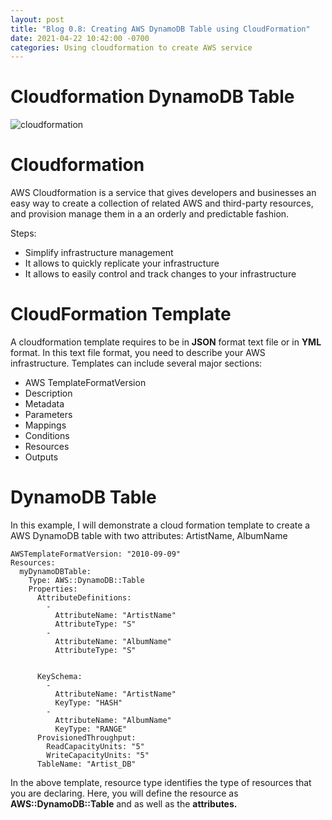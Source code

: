 ```yaml
---
layout: post
title: "Blog 0.8: Creating AWS DynamoDB Table using CloudFormation"
date: 2021-04-22 10:42:00 -0700
categories: Using cloudformation to create AWS service
---
```


# Cloudformation DynamoDB Table
![cloudformation](/assets/images/spring_21/blog_8/cloudformation.png)

# Cloudformation

AWS Cloudformation is a service that gives developers and businesses an easy way to create a collection of related
AWS and third-party resources, and provision manage them in a an orderly and predictable fashion.

Steps:

* Simplify infrastructure management
* It allows to quickly replicate your infrastructure
* It allows to easily control and track changes to your infrastructure
 
# CloudFormation Template

A cloudformation template requires to be in **JSON** format text file or in **YML** format. In this text file format, you need to
describe your AWS infrastructure. 
Templates can include several major sections:

* AWS TemplateFormatVersion
* Description
* Metadata
* Parameters
* Mappings
* Conditions
* Resources
* Outputs

# DynamoDB Table

In this example, I will demonstrate a cloud formation template to create a AWS DynamoDB table with two attributes: ArtistName, AlbumName

```
AWSTemplateFormatVersion: "2010-09-09"
Resources: 
  myDynamoDBTable: 
    Type: AWS::DynamoDB::Table
    Properties: 
      AttributeDefinitions: 
        - 
          AttributeName: "ArtistName"
          AttributeType: "S"
        - 
          AttributeName: "AlbumName"
          AttributeType: "S"


      KeySchema: 
        - 
          AttributeName: "ArtistName"
          KeyType: "HASH"
        - 
          AttributeName: "AlbumName"
          KeyType: "RANGE"
      ProvisionedThroughput: 
        ReadCapacityUnits: "5"
        WriteCapacityUnits: "5"
      TableName: "Artist_DB"
```

In the above template, resource type identifies the type of resources that you are declaring. 
Here, you will define the resource as **AWS::DynamoDB::Table** and as well as the **attributes.**
